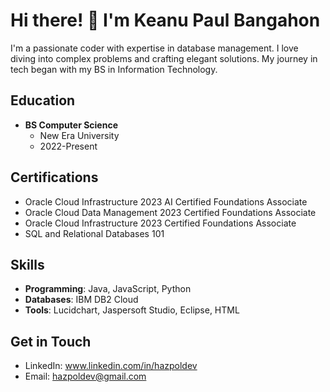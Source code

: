 # Hi there! 👋 I'm Keanu Paul Bangahon

I'm a passionate coder with expertise in database management. I love diving into complex problems and crafting elegant solutions. My journey in tech began with my BS in Information Technology.

## Education
- **BS Computer Science**
  - New Era University
  - 2022-Present

## Certifications
- Oracle Cloud Infrastructure 2023 AI Certified Foundations Associate
- Oracle Cloud Data Management 2023 Certified Foundations Associate
- Oracle Cloud Infrastructure 2023 Certified Foundations Associate
- SQL and Relational Databases 101

## Skills
- **Programming**: Java, JavaScript, Python
- **Databases**: IBM DB2 Cloud
- **Tools**: Lucidchart, Jaspersoft Studio, Eclipse, HTML

## Get in Touch
- LinkedIn: www.linkedin.com/in/hazpoldev
- Email: hazpoldev@gmail.com
